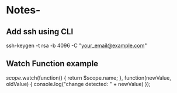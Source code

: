 # Notes-

## Add ssh using CLI

ssh-keygen -t rsa -b 4096 -C "your_email@example.com"

## Watch Function example
$scope.$watch(function() {
return $scope.name;
}, function(newValue, oldValue) {
console.log("change detected: " + newValue)
});

